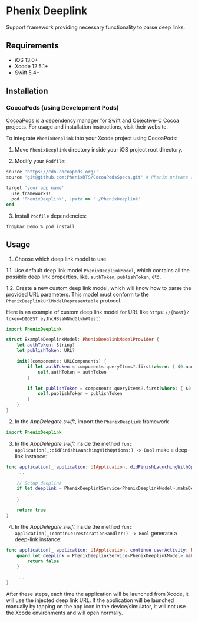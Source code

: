 # Phenix Deeplink

Support framework providing necessary functionality to parse deep links.

## Requirements
* iOS 13.0+
* Xcode 12.5.1+
* Swift 5.4+

## Installation

### CocoaPods (using Development Pods)

[CocoaPods](https://cocoapods.org) is a dependency manager for Swift and Objective-C Cocoa projects.
For usage and installation instructions, visit their website.

To integrate `PhenixDeeplink` into your Xcode project using CocoaPods:

1. Move `PhenixDeeplink` directory inside your iOS project root directory.

2. Modify your `Podfile`:

```ruby
source 'https://cdn.cocoapods.org/'
source 'git@github.com:PhenixRTS/CocoaPodsSpecs.git' # Phenix private repository

target 'your app name'
  use_frameworks!
  pod 'PhenixDeeplink', :path => './PhenixDeeplink'
end
```

3. Install `Podfile` dependencies:

```shell
foo@bar Demo % pod install
```

## Usage

1. Choose which deep link model to use.

1.1. Use default deep link model `PhenixDeeplinkModel`,
which contains all the possible deep link properties, like, `authToken`, `publishToken`, etc.

1.2. Create a new custom deep link model, which will know how to parse the provided URL parameters.
This model must conform to the `PhenixDeeplinkUrlModelRepresentable` protocol.

Here is an example of custom deep link model for URL like  `https://{host}?token=DIGEST:eyJhcHBsaWNhdGlvb#test`:

```swift
import PhenixDeeplink

struct ExampleDeeplinkModel: PhenixDeeplinkModelProvider {
    let authToken: String?
    let publishToken: URL?

    init?(components: URLComponents) {
        if let authToken = components.queryItems?.first(where: { $0.name == "authToken" })?.value {
            self.authToken = authToken
        }

        if let publishToken = components.queryItems?.first(where: { $0.name == "publishToken" })?.value {
            self.publishToken = publishToken
        }
    }
}
```

2. In the *AppDelegate.swift*, import the `PhenixDeeplink` framework

```swift
import PhenixDeeplink
```

3. In the *AppDelegate.swift* inside the method `func application(_:didFinishLaunchingWithOptions:) -> Bool` make a deep-link instance:

```swift
func application(_ application: UIApplication, didFinishLaunchingWithOptions launchOptions: [UIApplication.LaunchOptionsKey: Any]?) -> Bool {
    ...

    // Setup deeplink
    if let deeplink = PhenixDeeplinkService<PhenixDeeplinkModel>.makeDeeplink(launchOptions) {
        ...
    }

    return true
}
```

4. In the *AppDelegate.swift* inside the method `func application(_:continue:restorationHandler:) -> Bool` generate a deep-link instance:

```swift
func application(_ application: UIApplication, continue userActivity: NSUserActivity, restorationHandler: @escaping ([UIUserActivityRestoring]?) -> Void) -> Bool {
    guard let deeplink = PhenixDeeplinkService<PhenixDeeplinkModel>.makeDeeplink(userActivity) else {
        return false
    }

    ...
}
```

After these steps, each time the application will be launched from Xcode, it will use the injected deep link URL.
If the application will be launched manually by tapping on the app icon in the device/simulator,
it will not use the Xcode environments and will open normally.

